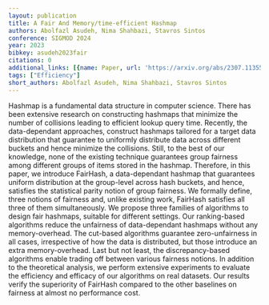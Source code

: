 ```yaml
---
layout: publication
title: A Fair And Memory/time-efficient Hashmap
authors: Abolfazl Asudeh, Nima Shahbazi, Stavros Sintos
conference: SIGMOD 2024
year: 2023
bibkey: asudeh2023fair
citations: 0
additional_links: [{name: Paper, url: 'https://arxiv.org/abs/2307.11355'}]
tags: ["Efficiency"]
short_authors: Abolfazl Asudeh, Nima Shahbazi, Stavros Sintos
---
```

Hashmap is a fundamental data structure in computer science. There has been
extensive research on constructing hashmaps that minimize the number of
collisions leading to efficient lookup query time. Recently, the data-dependant
approaches, construct hashmaps tailored for a target data distribution that
guarantee to uniformly distribute data across different buckets and hence
minimize the collisions. Still, to the best of our knowledge, none of the
existing technique guarantees group fairness among different groups of items
stored in the hashmap.
  Therefore, in this paper, we introduce FairHash, a data-dependant hashmap
that guarantees uniform distribution at the group-level across hash buckets,
and hence, satisfies the statistical parity notion of group fairness. We
formally define, three notions of fairness and, unlike existing work, FairHash
satisfies all three of them simultaneously. We propose three families of
algorithms to design fair hashmaps, suitable for different settings. Our
ranking-based algorithms reduce the unfairness of data-dependant hashmaps
without any memory-overhead. The cut-based algorithms guarantee zero-unfairness
in all cases, irrespective of how the data is distributed, but those introduce
an extra memory-overhead. Last but not least, the discrepancy-based algorithms
enable trading off between various fairness notions. In addition to the
theoretical analysis, we perform extensive experiments to evaluate the
efficiency and efficacy of our algorithms on real datasets. Our results verify
the superiority of FairHash compared to the other baselines on fairness at
almost no performance cost.